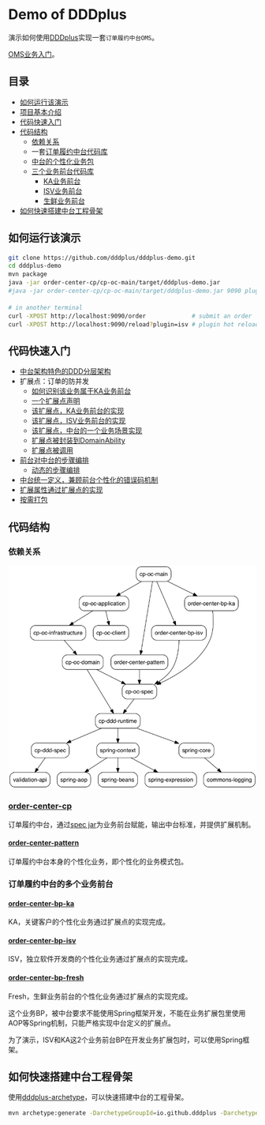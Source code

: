 # Demo of DDDplus

演示如何使用[DDDplus](https://github.com/funkygao/cp-ddd-framework)实现一套`订单履约中台OMS`。

[OMS业务入门](https://github.com/funkygao/oms/blob/master/README.md)。

## 目录

- [如何运行该演示](#如何运行该演示)
- [项目基本介绍](https://github.com/funkygao/cp-ddd-framework/wiki/The-Demo)
- [代码快速入门](#代码快速入门)
- [代码结构](#代码结构)
   - [依赖关系](#依赖关系)
   - 一套[订单履约中台代码库](#order-center-cp)
   - [中台的个性化业务包](#order-center-pattern)
   - [三个业务前台代码库](#订单履约中台的多个业务前台)
      - [KA业务前台](#order-center-bp-ka)
      - [ISV业务前台](#order-center-bp-isv)
      - [生鲜业务前台](#order-center-bp-fresh)
- [如何快速搭建中台工程骨架](#如何快速搭建中台工程骨架)

## 如何运行该演示

``` bash
git clone https://github.com/dddplus/dddplus-demo.git
cd dddplus-demo
mvn package
java -jar order-center-cp/cp-oc-main/target/dddplus-demo.jar
#java -jar order-center-cp/cp-oc-main/target/dddplus-demo.jar 9090 plugin

# in another terminal
curl -XPOST http://localhost:9090/order             # submit an order
curl -XPOST http://localhost:9090/reload?plugin=isv # plugin hot reloading
```

## 代码快速入门

- [中台架构特色的DDD分层架构](order-center-cp)
- 扩展点：订单的防并发
   - [如何识别该业务属于KA业务前台](order-center-bp-ka/src/main/java/org/example/bp/oms/ka/KaPartner.java)
   - [一个扩展点声明](order-center-cp/cp-oc-spec/src/main/java/org/example/cp/oms/spec/ext/ISerializableIsolationExt.java)
   - [该扩展点，KA业务前台的实现](order-center-bp-ka/src/main/java/org/example/bp/oms/ka/extension/SerializableIsolationExt.java)
   - [该扩展点，ISV业务前台的实现](order-center-bp-isv/src/main/java/org/example/bp/oms/isv/extension/SerializableIsolationExt.java)
   - [该扩展点，中台的一个业务场景实现](order-center-pattern/src/main/java/org/example/cp/oms/pattern/extension/coldchain_b2b/SerializableIsolationExt.java)
   - [扩展点被封装到DomainAbility](order-center-cp/cp-oc-domain/src/main/java/org/example/cp/oms/domain/ability/SerializableIsolationAbility.java)
   - [扩展点被调用](order-center-cp/cp-oc-domain/src/main/java/org/example/cp/oms/domain/service/SubmitOrder.java)
- [前台对中台的步骤编排](order-center-bp-ka/src/main/java/org/example/bp/oms/ka/extension/DecideStepsExt.java)
   - [动态的步骤编排](order-center-cp/cp-oc-domain/src/main/java/org/example/cp/oms/domain/step/submitorder/BasicStep.java)
- [中台统一定义，兼顾前台个性化的错误码机制](order-center-cp/cp-oc-spec/src/main/java/org/example/cp/oms/spec/exception/OrderException.java)
- [扩展属性通过扩展点的实现](order-center-bp-isv/src/main/java/org/example/bp/oms/isv/extension/CustomModelExt.java)
- [按需打包](order-center-cp/cp-oc-main/pom.xml)

## 代码结构

### 依赖关系

![](/doc/assets/img/ddd-depgraph.png)

### [order-center-cp](order-center-cp)

订单履约中台，通过[spec jar](order-center-cp/cp-oc-spec)为业务前台赋能，输出中台标准，并提供扩展机制。

#### [order-center-pattern](order-center-pattern)

订单履约中台本身的个性化业务，即个性化的业务模式包。

### 订单履约中台的多个业务前台

#### [order-center-bp-ka](order-center-bp-ka)

KA，关键客户的个性化业务通过扩展点的实现完成。

#### [order-center-bp-isv](order-center-bp-isv)

ISV，独立软件开发商的个性化业务通过扩展点的实现完成。

#### [order-center-bp-fresh](order-center-bp-fresh)

Fresh，生鲜业务前台的个性化业务通过扩展点的实现完成。

这个业务BP，被中台要求不能使用Spring框架开发，不能在业务扩展包里使用AOP等Spring机制，只能严格实现中台定义的扩展点。

为了演示，ISV和KA这2个业务前台BP在开发业务扩展包时，可以使用Spring框架。

## 如何快速搭建中台工程骨架

使用[dddplus-archetype](https://github.com/dddplus/dddplus-archetype)，可以快速搭建中台的工程骨架。

``` bash
mvn archetype:generate -DarchetypeGroupId=io.github.dddplus -DarchetypeArtifactId=dddplus-archetype -DarchetypeVersion=1.0.1 -DgroupId=com.foo -DartifactId=demo -Dpackage=com.foo -Dversion=1.0.0-SNAPSHOT -DinteractiveMode=false
```
